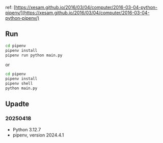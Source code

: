 ref: [https://xesam.github.io/2016/03/04/computer/2016-03-04-python-pipenv/](https://xesam.github.io/2016/03/04/computer/2016-03-04-python-pipenv/)

## Run

```bash
cd pipenv
pipenv install
pipenv run python main.py
```

or

```bash
cd pipenv
pipenv install
pipenv shell
python main.py
```

## Upadte

### 20250418

- Python 3.12.7
- pipenv, version 2024.4.1
